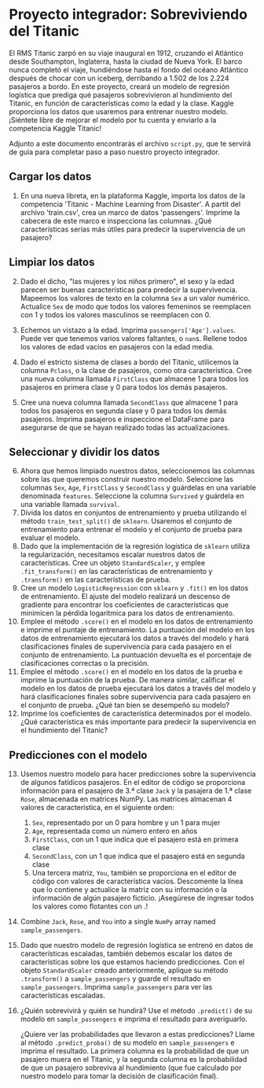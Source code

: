 # Proyecto integrador: Sobreviviendo del Titanic

El RMS Titanic zarpó en su viaje inaugural en 1912, cruzando el Atlántico desde Southampton, Inglaterra, hasta la ciudad de Nueva York. El barco nunca completó el viaje, hundiéndose hasta el fondo del océano Atlántico después de chocar con un iceberg, derribando a 1.502 de los 2.224 pasajeros a bordo. En este proyecto, creará un modelo de regresión logística que prediga qué pasajeros sobrevivieron al hundimiento del Titanic, en función de características como la edad y la clase. Kaggle proporciona los datos que usaremos para entrenar nuestro modelo. ¡Siéntete libre de mejorar el modelo por tu cuenta y enviarlo a la competencia Kaggle Titanic!

Adjunto a este documento encontrarás el archivo `script.py`, que te servirá de guía para completar paso a paso nuestro proyecto integrador. 

## Cargar los datos 

1.   En una nueva libreta, en la plataforma Kaggle, importa los datos de la competencia 'Titanic - Machine Learning from Disaster'. A partit del archivo 'train.csv', crea un marco de datos 'passengers'. Imprime la cabecera de este marco e inspecciona las columnas. ¿Qué características serías más útiles para predecir la supervivencia de un pasajero?

## Limpiar los datos

2.   Dado el dicho, "las mujeres y los niños primero", el sexo y la edad parecen ser buenas características para predecir la supervivencia. Mapeemos los valores de texto en la columna `Sex` a un valor numérico. Actualice `Sex` de modo que todos los valores femeninos se reemplacen con 1 y todos los valores masculinos se reemplacen con 0.

3.    Echemos un vistazo a la edad. Imprima `passengers['Age'].values`. Puede ver que tenemos varios valores faltantes, o `nan`s. Rellene todos los valores de edad vacíos en pasajeros con la edad media.

4.   Dado el estricto sistema de clases a bordo del Titanic, utilicemos la columna `Pclass`, o la clase de pasajeros, como otra característica. Cree una nueva columna llamada `FirstClass` que almacene 1 para todos los pasajeros en primera clase y 0 para todos los demás pasajeros.

5.   Cree una nueva columna llamada `SecondClass` que almacene 1 para todos los pasajeros en segunda clase y 0 para todos los demás pasajeros. Imprima pasajeros e inspeccione el DataFrame para asegurarse de que se hayan realizado todas las actualizaciones.


## Seleccionar y dividir los datos 

6.   Ahora que hemos limpiado nuestros datos, seleccionemos las columnas sobre las que queremos construir nuestro modelo. Seleccione las columnas `Sex`, `Age`, `FirstClass` y `SecondClass` y guárdelas en una variable denominada `features`. Seleccione la columna `Survived` y guárdela en una variable llamada `survival`.
7.   Divida los datos en conjuntos de entrenamiento y prueba utilizando el método `train_test_split()` de `sklearn`. Usaremos el conjunto de entrenamiento para entrenar el modelo y el conjunto de prueba para evaluar el modelo.
8.   Dado que la implementación de la regresión logística de `sklearn` utiliza la regularización, necesitamos escalar nuestros datos de características. Cree un objeto `StandardScaler`, y emplee  `.fit_transform()` en las características de entrenamiento y `.transform()` en las características de prueba.
9.   Cree un modelo `LogisticRegression` con `sklearn` y `.fit()` en los datos de entrenamiento. El ajuste del modelo realizará un descenso de gradiente para encontrar los coeficientes de características que minimicen la pérdida logarítmica para los datos de entrenamiento.
10.   Emplee el método `.score()` en el modelo en los datos de entrenamiento e imprime el puntaje de entrenamiento. La puntuación del modelo en los datos de entrenamiento ejecutará los datos a través del modelo y hará clasificaciones finales de supervivencia para cada pasajero en el conjunto de entrenamiento. La puntuación devuelta es el porcentaje de clasificaciones correctas o la precisión. 
11.   Emplee el método `.score()` en el modelo en los datos de la prueba e imprime la puntuación de la prueba. De manera similar, calificar el modelo en los datos de prueba ejecutará los datos a través del modelo y hará clasificaciones finales sobre supervivencia para cada pasajero en el conjunto de prueba. ¿Qué tan bien se desempeñó su modelo?
12.   Imprime los coeficientes de característica determinados por el modelo. ¿Qué característica es más importante para predecir la supervivencia en el hundimiento del Titanic?

## Predicciones con el modelo

13.   Usemos nuestro modelo para hacer predicciones sobre la supervivencia de algunos fatídicos pasajeros. En el editor de código se proporciona información para el pasajero de 3.ª clase `Jack` y la pasajera de 1.ª clase `Rose`, almacenada en matrices NumPy. Las matrices almacenan 4 valores de característica, en el siguiente orden:

      1.   `Sex`, representado por un 0 para hombre y un 1 para mujer
      2.   `Age`, representada como un número entero en años
      3.   `FirstClass`, con un 1 que indica que el pasajero está en primera clase
      4.   `SecondClass`, con un 1 que indica que el pasajero está en segunda clase
      5.   Una tercera matriz, `You`, también se proporciona en el editor de código con valores de característica vacíos. Descomente la línea que lo contiene y actualice la matriz con su información o la información de algún pasajero ficticio. ¡Asegúrese de ingresar todos los valores como flotantes con un .!

14.   Combine `Jack`, `Rose`, and `You` into a single `NumPy` array named `sample_passengers`.

15.   Dado que nuestro modelo de regresión logística se entrenó en datos de características escaladas, también debemos escalar los datos de características sobre los que estamos haciendo predicciones. Con el objeto `StandardScaler` creado anteriormente, aplique su método `.transform()` a `sample_passengers` y guarde el resultado en `sample_passengers`. Imprima `sample_passengers` para ver las características escaladas.

16.   ¿Quién sobrevivirá y quién se hundirá? Use el método `.predict()` de su modelo en `sample_passengers` e imprima el resultado para averiguarlo.

      ¿Quiere ver las probabilidades que llevaron a estas predicciones? Llame al método `.predict_proba()` de su modelo en `sample_passengers` e imprima el resultado. La primera columna es la probabilidad de que un pasajero muera en el Titanic, y la segunda columna es la probabilidad de que un pasajero sobreviva al hundimiento (que fue calculado por nuestro modelo para tomar la decisión de clasificación final).



